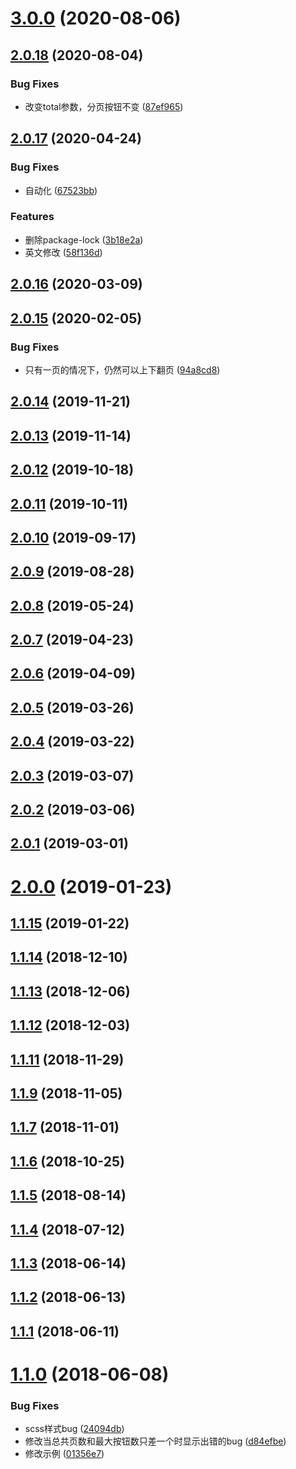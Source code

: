 # [3.0.0](https://github.com/tinper-bee/bee-pagination/compare/v2.0.18...v3.0.0) (2020-08-06)



## [2.0.18](https://github.com/tinper-bee/bee-pagination/compare/v2.0.17...v2.0.18) (2020-08-04)


### Bug Fixes

* 改变total参数，分页按钮不变 ([87ef965](https://github.com/tinper-bee/bee-pagination/commit/87ef9659314abdbcd24df900966be2444e239222))



## [2.0.17](https://github.com/tinper-bee/bee-pagination/compare/v2.0.16...v2.0.17) (2020-04-24)


### Bug Fixes

* 自动化 ([67523bb](https://github.com/tinper-bee/bee-pagination/commit/67523bb1f7db4ac1d1347ee733c5914246bfbab8))


### Features

* 删除package-lock ([3b18e2a](https://github.com/tinper-bee/bee-pagination/commit/3b18e2ada93713a94e3abd8a08aef65dd7465dd9))
* 英文修改 ([58f136d](https://github.com/tinper-bee/bee-pagination/commit/58f136df593de638d95fb81e617d6ac9679838a8))



<a name="2.0.16"></a>
## [2.0.16](https://github.com/tinper-bee/bee-pagination/compare/v2.0.15...v2.0.16) (2020-03-09)



<a name="2.0.15"></a>
## [2.0.15](https://github.com/tinper-bee/bee-pagination/compare/v2.0.14...v2.0.15) (2020-02-05)


### Bug Fixes

* 只有一页的情况下，仍然可以上下翻页 ([94a8cd8](https://github.com/tinper-bee/bee-pagination/commit/94a8cd8))



<a name="2.0.14"></a>
## [2.0.14](https://github.com/tinper-bee/bee-pagination/compare/v2.0.13...v2.0.14) (2019-11-21)



<a name="2.0.13"></a>
## [2.0.13](https://github.com/tinper-bee/bee-pagination/compare/v2.0.12...v2.0.13) (2019-11-14)



<a name="2.0.12"></a>
## [2.0.12](https://github.com/tinper-bee/bee-pagination/compare/v2.0.11...v2.0.12) (2019-10-18)



<a name="2.0.11"></a>
## [2.0.11](https://github.com/tinper-bee/bee-pagination/compare/v2.0.10...v2.0.11) (2019-10-11)



<a name="2.0.10"></a>
## [2.0.10](https://github.com/tinper-bee/bee-pagination/compare/v2.0.9...v2.0.10) (2019-09-17)



<a name="2.0.9"></a>
## [2.0.9](https://github.com/tinper-bee/bee-pagination/compare/v2.0.8...v2.0.9) (2019-08-28)



<a name="2.0.8"></a>
## [2.0.8](https://github.com/tinper-bee/bee-pagination/compare/v2.0.7...v2.0.8) (2019-05-24)



<a name="2.0.7"></a>
## [2.0.7](https://github.com/tinper-bee/bee-pagination/compare/v2.0.6...v2.0.7) (2019-04-23)



<a name="2.0.6"></a>
## [2.0.6](https://github.com/tinper-bee/bee-pagination/compare/v2.0.5...v2.0.6) (2019-04-09)



<a name="2.0.5"></a>
## [2.0.5](https://github.com/tinper-bee/bee-pagination/compare/v2.0.4...v2.0.5) (2019-03-26)



<a name="2.0.4"></a>
## [2.0.4](https://github.com/tinper-bee/bee-pagination/compare/v2.0.3...v2.0.4) (2019-03-22)



<a name="2.0.3"></a>
## [2.0.3](https://github.com/tinper-bee/bee-pagination/compare/v2.0.2...v2.0.3) (2019-03-07)



<a name="2.0.2"></a>
## [2.0.2](https://github.com/tinper-bee/bee-pagination/compare/v2.0.1...v2.0.2) (2019-03-06)



<a name="2.0.1"></a>
## [2.0.1](https://github.com/tinper-bee/bee-pagination/compare/v2.0.0...v2.0.1) (2019-03-01)



<a name="2.0.0"></a>
# [2.0.0](https://github.com/tinper-bee/bee-pagination/compare/v1.1.15...v2.0.0) (2019-01-23)



<a name="1.1.15"></a>
## [1.1.15](https://github.com/tinper-bee/bee-pagination/compare/v1.1.14...v1.1.15) (2019-01-22)



<a name="1.1.14"></a>
## [1.1.14](https://github.com/tinper-bee/bee-pagination/compare/v1.1.13...v1.1.14) (2018-12-10)



<a name="1.1.13"></a>
## [1.1.13](https://github.com/tinper-bee/bee-pagination/compare/v1.1.12...v1.1.13) (2018-12-06)



<a name="1.1.12"></a>
## [1.1.12](https://github.com/tinper-bee/bee-pagination/compare/v1.1.11...v1.1.12) (2018-12-03)



<a name="1.1.11"></a>
## [1.1.11](https://github.com/tinper-bee/bee-pagination/compare/v1.1.9...v1.1.11) (2018-11-29)



<a name="1.1.9"></a>
## [1.1.9](https://github.com/tinper-bee/bee-pagination/compare/v1.1.7...v1.1.9) (2018-11-05)



<a name="1.1.7"></a>
## [1.1.7](https://github.com/tinper-bee/bee-pagination/compare/v1.1.6...v1.1.7) (2018-11-01)



<a name="1.1.6"></a>
## [1.1.6](https://github.com/tinper-bee/bee-pagination/compare/v1.1.5...v1.1.6) (2018-10-25)



<a name="1.1.5"></a>
## [1.1.5](https://github.com/tinper-bee/bee-pagination/compare/v1.1.4...v1.1.5) (2018-08-14)



<a name="1.1.4"></a>
## [1.1.4](https://github.com/tinper-bee/bee-pagination/compare/v1.1.3...v1.1.4) (2018-07-12)



<a name="1.1.3"></a>
## [1.1.3](https://github.com/tinper-bee/bee-pagination/compare/v1.1.2...v1.1.3) (2018-06-14)



<a name="1.1.2"></a>
## [1.1.2](https://github.com/tinper-bee/bee-pagination/compare/v1.1.1...v1.1.2) (2018-06-13)



<a name="1.1.1"></a>
## [1.1.1](https://github.com/tinper-bee/bee-pagination/compare/v1.1.0...v1.1.1) (2018-06-11)



<a name="1.1.0"></a>
# [1.1.0](https://github.com/tinper-bee/bee-pagination/compare/24094db...v1.1.0) (2018-06-08)


### Bug Fixes

* scss样式bug ([24094db](https://github.com/tinper-bee/bee-pagination/commit/24094db))
* 修改当总共页数和最大按钮数只差一个时显示出错的bug ([d84efbe](https://github.com/tinper-bee/bee-pagination/commit/d84efbe))
* 修改示例 ([01356e7](https://github.com/tinper-bee/bee-pagination/commit/01356e7))



